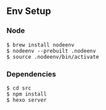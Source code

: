 ## Env Setup

### Node
```
$ brew install nodeenv
$ nodeenv --prebuilt .nodeenv
$ source .nodeenv/bin/activate
```

### Dependencies

```
$ cd src
$ npm install
$ hexo server
```
